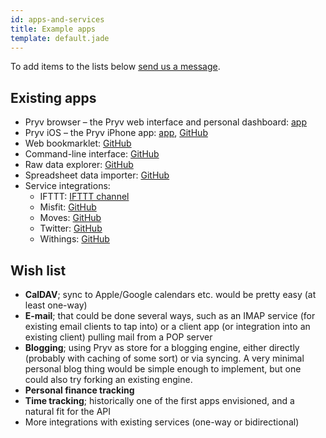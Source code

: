 ```yaml
---
id: apps-and-services
title: Example apps
template: default.jade
---
```


To add items to the lists below [send us a message](mailto:developers@pryv.com).

## Existing apps

- Pryv browser – the Pryv web interface and personal dashboard: [app](https://www.pryv.me)
- Pryv iOS – the Pryv iPhone app: [app](https://itunes.apple.com/us/app/pryv/id826320447?mt=8), [GitHub](https://github.com/pryv/mobile-notes)
- Web bookmarklet: [GitHub](https://github.com/pryv/bookmarklet)
- Command-line interface: [GitHub](https://github.com/pryv/cli)
- Raw data explorer: [GitHub](https://github.com/pryv/explorer)
- Spreadsheet data importer: [GitHub](https://github.com/pryv/web-data-importer)
- Service integrations:
  - IFTTT: [IFTTT channel](https://ifttt.com/pryv)
  - Misfit: [GitHub](https://github.com/pryv/bridge-misfit)
  - Moves: [GitHub](https://github.com/pryv/bridge-moves)
  - Twitter: [GitHub](https://github.com/pryv/bridge-twitter)
  - Withings: [GitHub](https://github.com/pryv/bridge-withings)

## Wish list

- **CalDAV**; sync to Apple/Google calendars etc. would be pretty easy (at least one-way)
- **E-mail**; that could be done several ways, such as an IMAP service (for existing email clients to tap into) or a client app (or integration into an existing client) pulling mail from a POP server
- **Blogging**; using Pryv as store for a blogging engine, either directly (probably with caching of some sort) or via syncing. A very minimal personal blog thing would be simple enough to implement, but one could also try forking an existing engine.
- **Personal finance tracking**
- **Time tracking**; historically one of the first apps envisioned, and a natural fit for the API
- More integrations with existing services (one-way or bidirectional)
